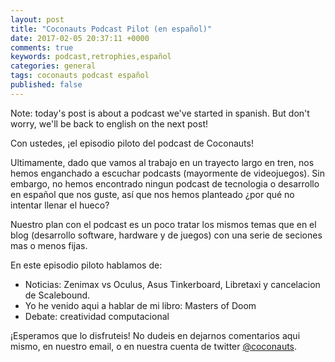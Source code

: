 ```yaml
---
layout: post
title: "Coconauts Podcast Pilot (en español)"
date: 2017-02-05 20:37:11 +0000
comments: true
keywords: podcast,retrophies,español
categories: general
tags: coconauts podcast español
published: false
---
```


Note: today's post is about a podcast we've started in spanish.
But don't worry, we'll be back to english on the next post!

Con ustedes, ¡el episodio piloto del podcast de Coconauts!

Ultimamente, dado que vamos al trabajo en un trayecto largo en tren, nos hemos
enganchado a escuchar podcasts (mayormente de videojuegos). Sin embargo,
no hemos encontrado ningun podcast de tecnologia o desarrollo en español
que nos guste, así que nos hemos planteado ¿por qué no intentar llenar el hueco?

Nuestro plan con el podcast es un poco tratar los mismos temas que en el blog
(desarrollo software, hardware y de juegos) con una serie de seciones
mas o menos fijas.

En este episodio piloto hablamos de:

- Noticias: Zenimax vs Oculus, Asus Tinkerboard, Libretaxi y cancelacion de Scalebound.
- Yo he venido aqui a hablar de mi libro: Masters of Doom
- Debate: creatividad computacional

¡Esperamos que lo disfruteis! No dudeis en dejarnos comentarios aqui mismo,
en nuestro email, o en nuestra cuenta de twitter [@coconauts](https://twitter.com/coconauts).
